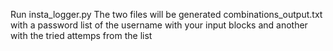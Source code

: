 Run insta_logger.py
The two files will be generated combinations_output.txt with a password list of the username with your input blocks 
and another with the tried attemps from the list
